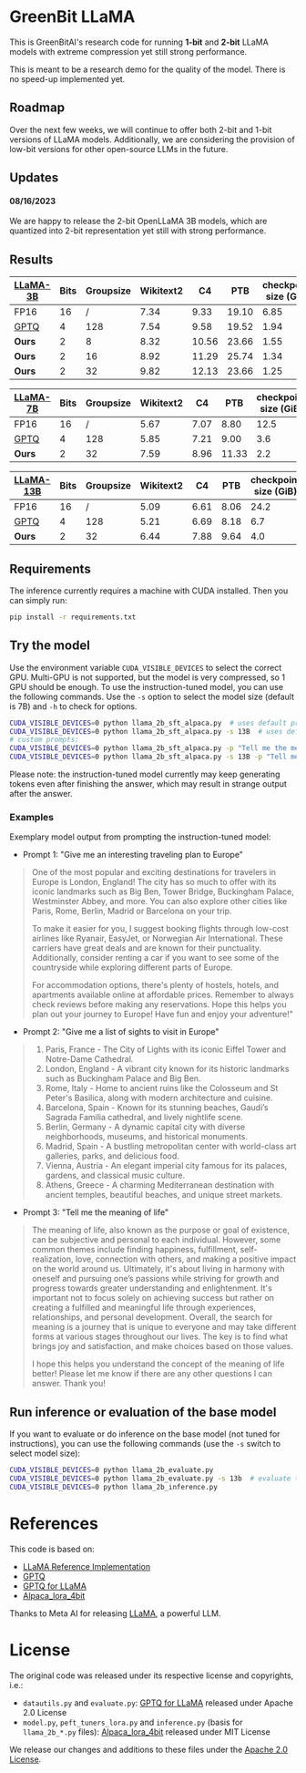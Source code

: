 # GreenBit LLaMA

This is GreenBitAI's research code for running **1-bit** and **2-bit** LLaMA models with extreme compression yet still strong performance.

This is meant to be a research demo for the quality of the model.
There is no speed-up implemented yet.

## Roadmap

Over the next few weeks, we will continue to offer both 2-bit and 1-bit versions of LLaMA models.
Additionally, we are considering the provision of low-bit versions for other open-source LLMs in the future.

## Updates

#### 08/16/2023
We are happy to release the 2-bit OpenLLaMA 3B models, which are quantized into 2-bit representation yet still with strong performance.

## Results

| [LLaMA-3B](https://github.com/openlm-research/open_llama) | Bits | Groupsize | Wikitext2 | C4   | PTB   | checkpoint size (GiB) |
|-----------------------------------------------------------|------|-----------|-----------|------|-------|-----------------------|
| FP16                                         	     	    | 16   | /	       | 7.34      | 9.33 | 19.10 | 6.85                  |
| [GPTQ](https://arxiv.org/abs/2210.17323)     	     	    | 4    | 128       | 7.54      | 9.58 | 19.52 | 1.94                  |
| **Ours**                                     	     	    | 2    | 8	       | 8.32      | 10.56| 23.66 | 1.55                  |
| **Ours**                                     	     	    | 2    | 16        | 8.92      | 11.29| 25.74 | 1.34                  |
| **Ours**                                     	     	    | 2    | 32        | 9.82      | 12.13| 23.66 | 1.25                  |

| [LLaMA-7B](https://arxiv.org/abs/2302.13971) | Bits | Groupsize | Wikitext2 | C4   | PTB   | checkpoint size (GiB) |
|----------------------------------------------|------|-----------|-----------|------|-------|-----------------------|
| FP16                                         | 16   | /	  | 5.67      | 7.07 | 8.80  | 12.5                  |
| [GPTQ](https://arxiv.org/abs/2210.17323)     | 4    | 128	  | 5.85      | 7.21 | 9.00  | 3.6                   |
| **Ours**                                     | 2    | 32	  | 7.59      | 8.96 | 11.33 | 2.2                   |

| [LLaMA-13B](https://arxiv.org/abs/2302.13971) | Bits | Groupsize | Wikitext2 | C4    | PTB   | checkpoint size (GiB) |
|-----------------------------------------------|------|-----------|-----------|-------|-------|-----------------------|
| FP16                                          | 16   | /	   | 5.09      | 6.61  | 8.06  | 24.2                  |
| [GPTQ](https://arxiv.org/abs/2210.17323)      | 4    | 128	   | 5.21      | 6.69  | 8.18  | 6.7                   |
| **Ours**                                      | 2    | 32	   | 6.44      | 7.88  | 9.64  | 4.0                   |

## Requirements

The inference currently requires a machine with CUDA installed.
Then you can simply run:

```bash
pip install -r requirements.txt
```

## Try the model

Use the environment variable `CUDA_VISIBLE_DEVICES` to select the correct GPU.
Multi-GPU is not supported, but the model is very compressed, so 1 GPU should be enough.
To use the instruction-tuned model, you can use the following commands.
Use the `-s` option to select the model size (default is 7B) and `-h` to check for options.

```bash
CUDA_VISIBLE_DEVICES=0 python llama_2b_sft_alpaca.py  # uses default prompt
CUDA_VISIBLE_DEVICES=0 python llama_2b_sft_alpaca.py -s 13B  # uses default prompt with 13B model
# custom prompts:
CUDA_VISIBLE_DEVICES=0 python llama_2b_sft_alpaca.py -p "Tell me the meaning of life"
CUDA_VISIBLE_DEVICES=0 python llama_2b_sft_alpaca.py -s 13B -p "Tell me the meaning of life"
```

Please note: the instruction-tuned model currently may keep generating tokens even after finishing the answer, which may result in strange output after the answer.

### Examples

Exemplary model output from prompting the instruction-tuned model:

- Prompt 1: "Give me an interesting traveling plan to Europe"

> One of the most popular and exciting destinations for travelers in Europe is London, England!
> The city has so much to offer with its iconic landmarks such as Big Ben, Tower Bridge, Buckingham Palace, Westminster Abbey, and more.
> You can also explore other cities like Paris, Rome, Berlin, Madrid or Barcelona on your trip.
> 
> To make it easier for you, I suggest booking flights through low-cost airlines like Ryanair, EasyJet, or Norwegian Air International.
> These carriers have great deals and are known for their punctuality.
> Additionally, consider renting a car if you want to see some of the countryside while exploring different parts of Europe. 
> 
> For accommodation options, there's plenty of hostels, hotels, and apartments available online at affordable prices.
> Remember to always check reviews before making any reservations. 
> Hope this helps you plan out your journey to Europe! Have fun and enjoy your adventure!"

- Prompt 2: "Give me a list of sights to visit in Europe"

> 1) Paris, France - The City of Lights with its iconic Eiffel Tower and Notre-Dame Cathedral.
> 2) London, England - A vibrant city known for its historic landmarks such as Buckingham Palace and Big Ben.
> 3) Rome, Italy - Home to ancient ruins like the Colosseum and St Peter's Basilica, along with modern architecture and cuisine.
> 4) Barcelona, Spain - Known for its stunning beaches, Gaudi’s Sagrada Familia cathedral, and lively nightlife scene.
> 5) Berlin, Germany - A dynamic capital city with diverse neighborhoods, museums, and historical monuments.
> 6) Madrid, Spain - A bustling metropolitan center with world-class art galleries, parks, and delicious food.
> 7) Vienna, Austria - An elegant imperial city famous for its palaces, gardens, and classical music culture.
> 8) Athens, Greece - A charming Mediterranean destination with ancient temples, beautiful beaches, and unique street markets.

- Prompt 3: "Tell me the meaning of life"

> The meaning of life, also known as the purpose or goal of existence, can be subjective and personal to each individual.
> However, some common themes include finding happiness, fulfillment, self-realization, love, connection with others, and making a positive impact on the world around us.
> Ultimately, it's about living in harmony with oneself and pursuing one’s passions while striving for growth and progress towards greater understanding and enlightenment.
> It's important not to focus solely on achieving success but rather on creating a fulfilled and meaningful life through experiences, relationships, and personal development.
> Overall, the search for meaning is a journey that is unique to everyone and may take different forms at various stages throughout our lives.
> The key is to find what brings joy and satisfaction, and make choices based on those values.
> 
> I hope this helps you understand the concept of the meaning of life better! Please let me know if there are any other questions I can answer. Thank you!

## Run inference or evaluation of the base model

If you want to evaluate or do inference on the base model (not tuned for instructions), you can use the following commands
(use the `-s` switch to select model size):

```bash
CUDA_VISIBLE_DEVICES=0 python llama_2b_evaluate.py
CUDA_VISIBLE_DEVICES=0 python llama_2b_evaluate.py -s 13b  # evaluate the 13B model
CUDA_VISIBLE_DEVICES=0 python llama_2b_inference.py
```

# References

This code is based on:

- [LLaMA Reference Implementation](https://github.com/facebookresearch/llama)
- [GPTQ](https://github.com/IST-DASLab/gptq)
- [GPTQ for LLaMA](https://github.com/qwopqwop200/GPTQ-for-LLaMa)
- [Alpaca_lora_4bit](https://github.com/johnsmith0031/alpaca_lora_4bit)

Thanks to Meta AI for releasing [LLaMA](https://arxiv.org/abs/2302.13971), a powerful LLM.

# License

The original code was released under its respective license and copyrights, i.e.:

- `datautils.py` and `evaluate.py`:
[GPTQ for LLaMA](https://github.com/qwopqwop200/GPTQ-for-LLaMa) released under Apache 2.0 License
- `model.py`, `peft_tuners_lora.py` and `inference.py` (basis for `llama_2b_*.py` files):
[Alpaca_lora_4bit](https://github.com/johnsmith0031/alpaca_lora_4bit) released under MIT License

We release our changes and additions to these files under the [Apache 2.0 License](LICENSE).
